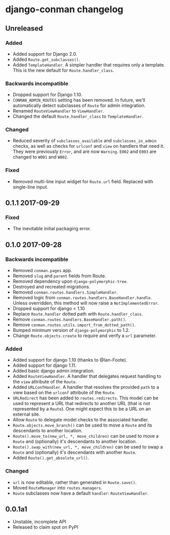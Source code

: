 # django-conman changelog

## Unreleased

### Added

- Added support for Django 2.0.
- Added `Route.get_subclasses()`.
- Added `TemplateHandler`. A simpler handler that requires only a template.
  This is the new default for `Route.handler_class`.

### Backwards incompatible

- Dropped support for Django 1.10.
- `CONMAN_ADMIN_ROUTES` setting has been removed. In future, we'll
  automatically detect subclasses of `Route` for admin integration.
- Renamed `RouteViewHandler` to `ViewHandler`.
- Changed the default `Route.handler_class` to `TemplateHandler`.

### Changed

- Reduced severity of `subclasses_available` and `subclasses_in_admin` checks,
  as well as checks for `urlconf` and `view` on handlers that need it. They
  were previously `Error`, and are now `Warning`. `E002` and `E003` are changed
  to `W001` and `W002`.

### Fixed

- Removed multi-line input widget for `Route.url` field. Replaced with
  single-line input.


## 0.1.1 2017-09-29

### Fixed
- The inevitable initial packaging error.


## 0.1.0 2017-09-28

### Backwards incompatible

* Removed `conman.pages` app.
* Removed `slug` and `parent` fields from Route.
* Removed dependency upon `django-polymorphic-tree`.
* Destroyed and recreated migrations.
* Removed `conman.routes.handlers.SimpleHandler`.
* Removed logic from `conman.routes.handlers.BaseHandler.handle`. Unless
  overridden, this method will now raise a `NotImplementedError`.
* Dropped support for django < 1.10
* Replace `Route.handler` dotted path with `Route.handler_class`.
* Remove `conman.routes.handlers.BaseHandler.path()`.
* Remove `conman.routes.utils.import_from_dotted_path()`.
* Bumped minimum version of `django-polymorphic` to 1.2.
* Change `Route.objects.create` to require and verify a `url` parameter.

### Added

* Added support for django 1.10 (thanks to @Ian-Foote).
* Added support for django 1.11.
* Added basic django admin integration.
* Added `RouteViewHandler`. A handler that delegates request handling to the
  `view` attribute of the `Route`.
* Added `URLConfHandler`. A handler that resolves the provided `path` to a view
  based on the `urlconf` attribute of the `Route`.
* `URLRedirect` has been added to `routes.redirects`. This model can be used to
  represent a URL that redirects to another URL (that is not represented by a
  `Route`). One might expect this to be a URL on an external site.
* Allow `Route` to delegate model checks to the associated handler.
* `Route.objects.move_branch()` can be used to move a `Route` and its
  descendants to another location.
* `Route().move_to(new_url, *, move_children)` can be used to move a `Route`
  and (optionally) it's descendants to another location.
* `Route().swap_with(new_url, *, move_children)` can be used to swap a `Route`
  and (optionally) it's descendants with another `Route`.
* Added `Route().get_absolute_url()`.

### Changed

* `url` is now editable, rather than generated in `Route.save()`.
* Moved `RouteManager` into `routes.managers`.
* `Route` subclasses now have a default `handler`: `RouteViewHandler`.

## 0.0.1a1
* Unstable, incomplete API
* Released to claim spot on PyPI
